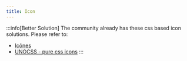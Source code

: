 ```yaml
---
title: Icon
---
```


:::info[Better Solution]
The community already has these css based icon solutions.
Please refer to:  
* [Icônes](https://github.com/antfu/icones)
* [UNOCSS - pure css icons](https://github.com/unocss/unocss/tree/main/packages/preset-icons/)
:::
